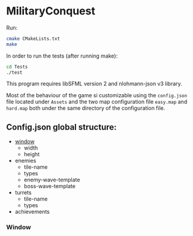 # MilitaryConquest
Run:
```bash
cmake CMakeLists.txt
make 
```

In order to run the tests (after running make):
```bash
cd Tests
./test
```

This program requires libSFML version 2 and nlohmann-json v3 library.

Most of the behaviour of the game si customizable using the `config.json` file located under `Assets` and
the two map configuration file `easy.map` and `hard.map` both under the same directory of the configuration
file.

## Config.json global structure:
- [window](#window)
    - width
    - height
- enemies
    - tile-name
    - types
    - enemy-wave-template
    - boss-wave-template
- turrets
    - tile-name
    - types
- achievements

### Window
